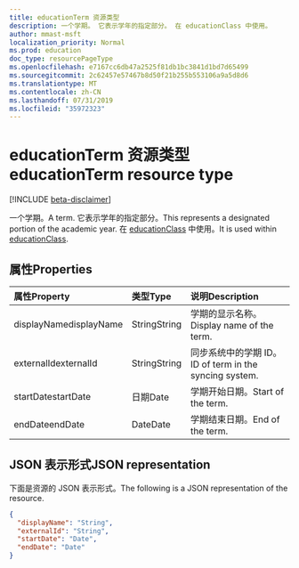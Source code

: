 ```yaml
---
title: educationTerm 资源类型
description: 一个学期。 它表示学年的指定部分。 在 educationClass 中使用。
author: mmast-msft
localization_priority: Normal
ms.prod: education
doc_type: resourcePageType
ms.openlocfilehash: e7167cc6db47a2525f81db1bc3841d1bd7d65499
ms.sourcegitcommit: 2c62457e57467b8d50f21b255b553106a9a5d8d6
ms.translationtype: MT
ms.contentlocale: zh-CN
ms.lasthandoff: 07/31/2019
ms.locfileid: "35972323"
---
```

# <a name="educationterm-resource-type"></a><span data-ttu-id="c5a56-105">educationTerm 资源类型</span><span class="sxs-lookup"><span data-stu-id="c5a56-105">educationTerm resource type</span></span>

[!INCLUDE [beta-disclaimer](../../includes/beta-disclaimer.md)]

<span data-ttu-id="c5a56-106">一个学期。</span><span class="sxs-lookup"><span data-stu-id="c5a56-106">A term.</span></span> <span data-ttu-id="c5a56-107">它表示学年的指定部分。</span><span class="sxs-lookup"><span data-stu-id="c5a56-107">This represents a designated portion of the academic year.</span></span> <span data-ttu-id="c5a56-108">在 [educationClass](educationclass.md) 中使用。</span><span class="sxs-lookup"><span data-stu-id="c5a56-108">It is used within [educationClass](educationclass.md).</span></span>

## <a name="properties"></a><span data-ttu-id="c5a56-109">属性</span><span class="sxs-lookup"><span data-stu-id="c5a56-109">Properties</span></span>
| <span data-ttu-id="c5a56-110">属性</span><span class="sxs-lookup"><span data-stu-id="c5a56-110">Property</span></span>     | <span data-ttu-id="c5a56-111">类型</span><span class="sxs-lookup"><span data-stu-id="c5a56-111">Type</span></span>   |<span data-ttu-id="c5a56-112">说明</span><span class="sxs-lookup"><span data-stu-id="c5a56-112">Description</span></span>|
|:---------------|:--------|:----------|
|<span data-ttu-id="c5a56-113">displayName</span><span class="sxs-lookup"><span data-stu-id="c5a56-113">displayName</span></span>| <span data-ttu-id="c5a56-114">String</span><span class="sxs-lookup"><span data-stu-id="c5a56-114">String</span></span>| <span data-ttu-id="c5a56-115">学期的显示名称。</span><span class="sxs-lookup"><span data-stu-id="c5a56-115">Display name of the term.</span></span>| 
|<span data-ttu-id="c5a56-116">externalId</span><span class="sxs-lookup"><span data-stu-id="c5a56-116">externalId</span></span>|<span data-ttu-id="c5a56-117">String</span><span class="sxs-lookup"><span data-stu-id="c5a56-117">String</span></span>| <span data-ttu-id="c5a56-118">同步系统中的学期 ID。</span><span class="sxs-lookup"><span data-stu-id="c5a56-118">ID of term in the syncing system.</span></span>|
|<span data-ttu-id="c5a56-119">startDate</span><span class="sxs-lookup"><span data-stu-id="c5a56-119">startDate</span></span>|<span data-ttu-id="c5a56-120">日期</span><span class="sxs-lookup"><span data-stu-id="c5a56-120">Date</span></span>|<span data-ttu-id="c5a56-121">学期开始日期。</span><span class="sxs-lookup"><span data-stu-id="c5a56-121">Start of the term.</span></span>|
|<span data-ttu-id="c5a56-122">endDate</span><span class="sxs-lookup"><span data-stu-id="c5a56-122">endDate</span></span>|<span data-ttu-id="c5a56-123">Date</span><span class="sxs-lookup"><span data-stu-id="c5a56-123">Date</span></span>|<span data-ttu-id="c5a56-124">学期结束日期。</span><span class="sxs-lookup"><span data-stu-id="c5a56-124">End of the term.</span></span>|

## <a name="json-representation"></a><span data-ttu-id="c5a56-125">JSON 表示形式</span><span class="sxs-lookup"><span data-stu-id="c5a56-125">JSON representation</span></span>

<span data-ttu-id="c5a56-126">下面是资源的 JSON 表示形式。</span><span class="sxs-lookup"><span data-stu-id="c5a56-126">The following is a JSON representation of the resource.</span></span>

<!-- {
  "blockType": "resource",
  "optionalProperties": [

  ],
  "@odata.type": "microsoft.graph.educationTerm"
}-->

```json
{
  "displayName": "String",
  "externalId": "String",
  "startDate": "Date",
  "endDate": "Date"
}
```

<!-- uuid: 4e9d671f-3068-4e09-aba2-b39e81a0e452
2015-10-25 14:57:30 UTC -->
<!--
{
  "type": "#page.annotation",
  "description": "educationTerm resource",
  "keywords": "",
  "section": "documentation",
  "tocPath": "",
  "suppressions": []
}
-->
